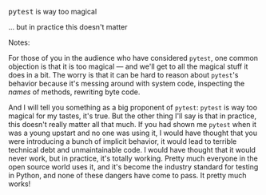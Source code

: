 <div class="splash">
<p><tt>pytest</tt> is way too magical</p>
<p class="fragment fade-in">... but in practice this doesn't matter</p>
</div>


Notes:

For those of you in the audience who have considered `pytest`, one common objection is that it is too magical — and we'll get to all the magical stuff it does in a bit. The worry is that it can be hard to reason about `pytest`'s behavior because it's messing around with system code, inspecting the *names* of methods, rewriting byte code.

And I will tell you something as a big proponent of `pytest`: `pytest` is way too magical for my tastes, it's true. But the other thing I'll say is that in practice, this doesn't really matter all that much. If you had shown me `pytest` when it was a young upstart and no one was using it, I would have thought that you were introducing a bunch of implicit behavior, it would lead to terrible technical debt and unmaintainable code. I would have thought that it would never work, but in practice, it's totally working. Pretty much everyone in the open source world uses it, and it's become the industry standard for testing in Python, and none of these dangers have come to pass. It pretty much works!

